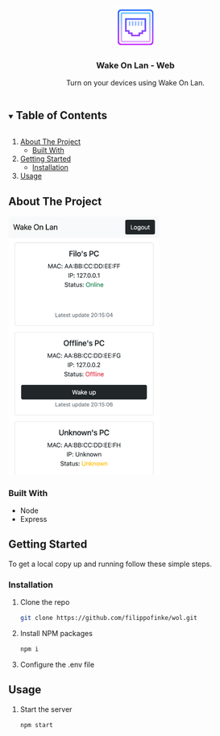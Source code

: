 <br />
<p align="center">
  <a href="https://github.com/github_username/repo_name">
    <img src="images/logo.png" alt="Logo" width="80" height="80">
  </a>

  <h3 align="center">Wake On Lan - Web</h3>

  <p align="center">
    Turn on your devices using Wake On Lan.
    <br />
  </p>
</p>

<details open="open">
  <summary><h2 style="display: inline-block">Table of Contents</h2></summary>
  <ol>
    <li>
      <a href="#about-the-project">About The Project</a>
      <ul>
        <li><a href="#built-with">Built With</a></li>
      </ul>
    </li>
    <li>
      <a href="#getting-started">Getting Started</a>
      <ul>
        <li><a href="#installation">Installation</a></li>
      </ul>
    </li>
    <li><a href="#usage">Usage</a></li>
  </ol>
</details>

## About The Project

<img src="/images/demo.png" width="300"/>


### Built With

* Node
* Express

## Getting Started

To get a local copy up and running follow these simple steps.

### Installation

1. Clone the repo
   ```sh
   git clone https://github.com/filippofinke/wol.git
   ```
2. Install NPM packages
   ```sh
   npm i
   ```
3. Configure the .env file

## Usage

1. Start the server
   ```sh
   npm start
   ```
